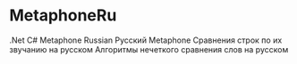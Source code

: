 # MetaphoneRu
.Net C#
Metaphone Russian
Русский Metaphone
Cравнения строк по их звучанию на русском
Алгоритмы нечеткого сравнения слов на русском
